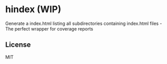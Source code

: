 # hindex (WIP)
Generate a index.html listing all subdirectories containing index.html files - The perfect wrapper for coverage reports

License
-------
MIT
